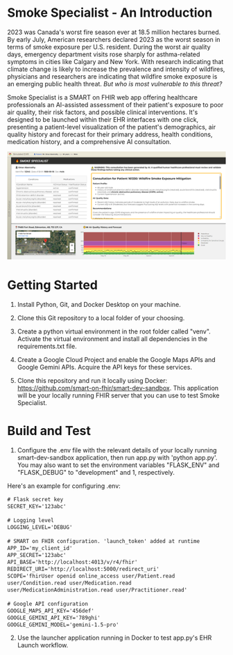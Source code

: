 # Smoke Specialist - An Introduction

2023 was Canada's worst fire season ever at 18.5 million hectares burned. By early July, American researchers declared 2023 as the worst season in terms of smoke exposure per U.S. resident. During the worst air quality days, emergency department visits rose sharply for asthma-related symptoms in cities like Calgary and New York. With research indicating that climate change is likely to increase the prevalence and intensity of wildfires, physicians and researchers are indicating that wildfire smoke exposure is an emerging public health threat. *But who is most vulnerable to this threat?*

Smoke Specialist is a SMART on FHIR web app offering healthcare professionals an AI-assisted assessment of their patient's exposure to poor air quality, their risk factors, and possible clinical interventions. It's designed to be launched within their EHR interfaces with one click, presenting a patient-level visualization of the patient's demographics, air quality history and forecast for their primary address, health conditions, medication history, and a comprehensive AI consultation.

![Smoke Specialist screenshot](assets/smoke_specialist_screenshot.png)

# Getting Started
1.  Install Python, Git, and Docker Desktop on your machine.
2.	Clone this Git repository to a local folder of your choosing.
3.	Create a python virtual environment in the root folder called "venv". Activate the virtual environment and install all dependencies in the requirements.txt file.
4.  Create a Google Cloud Project and enable the Google Maps APIs and Google Gemini APIs. Acquire the API keys for these services.

5.	Clone this repository and run it locally using Docker: https://github.com/smart-on-fhir/smart-dev-sandbox. This application will be your locally running FHIR server that you can use to test Smoke Specialist.

# Build and Test
1. Configure the .env file with the relevant details of your locally running smart-dev-sandbox application, then run app.py with 'python app.py'. You may also want to set the environment variables "FLASK_ENV" and "FLASK_DEBUG" to "development" and 1, respectively.

Here's an example for configuring .env:
```
# Flask secret key
SECRET_KEY='123abc'

# Logging level
LOGGING_LEVEL='DEBUG'

# SMART on FHIR configuration. 'launch_token' added at runtime
APP_ID='my_client_id'
APP_SECRET='123abc'
API_BASE='http://localhost:4013/v/r4/fhir'
REDIRECT_URI='http://localhost:5000/redirect_uri'
SCOPE='fhirUser openid online_access user/Patient.read user/Condition.read user/Medication.read user/MedicationAdministration.read user/Practitioner.read'

# Google API configuration
GOOGLE_MAPS_API_KEY='456def'
GOOGLE_GEMINI_API_KEY='789ghi'
GOOGLE_GEMINI_MODEL='gemini-1.5-pro'
```
2. Use the launcher application running in Docker to test app.py's EHR Launch workflow.